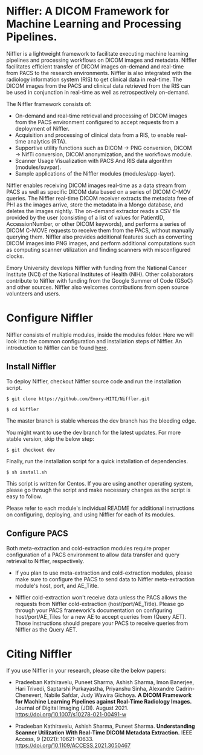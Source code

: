 # Niffler: A DICOM Framework for Machine Learning and Processing Pipelines.

Niffler is a lightweight framework to facilitate executing machine learning pipelines and processing workflows on DICOM images and metadata. Niffler facilitates efficient transfer of DICOM images on-demand and real-time from PACS to the research environments. Niffler is also integrated with the radiology information system (RIS) to get clinical data in real-time. The DICOM images from the PACS and clinical data retrieved from the RIS can be used in conjunction in real-time as well as retrospectively on-demand.

The Niffler framework consists of:
- On-demand and real-time retrieval and processing of DICOM images from the PACS environment configured to accept requests from a deployment of Niffler.
- Acquisition and processing of clinical data from a RIS, to enable real-time analytics (RTA).
- Supportive utility functions such as DICOM → PNG conversion, DICOM → NifTi conversion, DICOM anonymization, and the workflows module.
- Scanner Usage Visualization with PACS And RIS data algorithm (modules/suvpar).
- Sample applications of the Niffler modules (modules/app-layer).

Niffler enables receiving DICOM images real-time as a data stream from PACS as well as specific DICOM data based on a series of DICOM C-MOV queries. The Niffler real-time DICOM receiver extracts the metadata free of PHI as the images arrive, store the metadata in a Mongo database, and deletes the images nightly. The on-demand extractor reads a CSV file provided by the user (consisting of a list of values for PatientID, AccessionNumber, or other DICOM keywords), and performs a series of DICOM C-MOVE requests to receive them from the PACS, without manually querying them. Niffler also provides additional features such as converting DICOM images into PNG images, and perform additional computations such as computing scanner utilization and finding scanners with misconfigured clocks.

Emory University develops Niffler with funding from the National Cancer Institute (NCI) of the National Institutes of Health (NIH). Other collaborators contribute to Niffler with funding from the Google Summer of Code (GSoC) and other sources. Niffler also welcomes contributions from open source volunteers and users.

# Configure Niffler

Niffler consists of multiple modules, inside the modules folder. Here we will look into the common configuration and installation steps of Niffler. An introduction to Niffler can be found [here](https://emory-hiti.github.io/Niffler/).


## Install Niffler

To deploy Niffler, checkout Niffler source code and run the installation script.
```
$ git clone https://github.com/Emory-HITI/Niffler.git

$ cd Niffler
```
The master branch is stable whereas the dev branch has the bleeding edge.

You might want to use the dev branch for the latest updates. For more stable version, skip the below step:
```
$ git checkout dev
```
Finally, run the installation script for a quick installation of dependencies. 

```
$ sh install.sh
```

This script is written for Centos. If you are using another operating system, please go through the script and make necessary changes as the script is easy to follow.

Please refer to each module's individual README for additional instructions on configuring, deploying, and using Niffler for each of its modules.


## Configure PACS

Both meta-extraction and cold-extraction modules require proper configuration of a PACS environment to allow data transfer and query retrieval to Niffler, respectively.

* If you plan to use meta-extraction and cold-extraction modules, please make sure to configure the PACS to send data to Niffler meta-extraction module's host, port, and AE_Title. 

* Niffler cold-extraction won't receive data unless the PACS allows the requests from Niffler cold-extraction (host/port/AE_Title). Please go through your PACS framework's documentation on configuring host/port/AE_Tiles for a new AE to accept queries from (Query AET). Those instructions should prepare your PACS to receive queries from Niffler as the Query AET.



# Citing Niffler

If you use Niffler in your research, please cite the below papers:

* Pradeeban Kathiravelu, Puneet Sharma, Ashish Sharma, Imon Banerjee, Hari Trivedi, Saptarshi Purkayastha, Priyanshu Sinha, Alexandre Cadrin-Chenevert, Nabile Safdar, Judy Wawira Gichoya. **A DICOM Framework for Machine Learning Pipelines against Real-Time Radiology Images.** Journal of Digital Imaging (JDI). August 2021. https://doi.org/10.1007/s10278-021-00491-w

* Pradeeban Kathiravelu, Ashish Sharma, Puneet Sharma. **Understanding Scanner Utilization With Real-Time DICOM Metadata Extraction.** IEEE Access, 9 (2021): 10621-10633. https://doi.org/10.1109/ACCESS.2021.3050467
